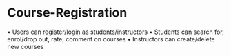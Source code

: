 # Course-Registration
•	Users can register/login as students/instructors
•	Students can search for, enrol/drop out, rate, comment on courses
•	Instructors can create/delete new courses
